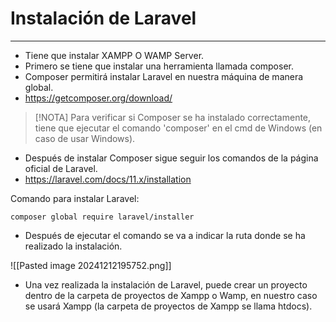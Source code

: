 
# Instalación de Laravel
---------

- Tiene que instalar XAMPP O WAMP Server.
- Primero se tiene que instalar una herramienta llamada composer.
- Composer permitirá instalar Laravel en nuestra máquina de manera global.
-  https://getcomposer.org/download/

> [!NOTA]
> Para verificar si Composer se ha instalado correctamente, tiene que ejecutar el comando 'composer' en el cmd de Windows (en caso de usar Windows).

- Después de instalar Composer sigue seguir los comandos de la página oficial de Laravel.
- https://laravel.com/docs/11.x/installation

Comando para instalar Laravel:

```
composer global require laravel/installer
```

- Después de ejecutar el comando se va a indicar la ruta donde se ha realizado la instalación.

![[Pasted image 20241212195752.png]]

- Una vez realizada la instalación de Laravel, puede crear un proyecto dentro de la carpeta de proyectos de Xampp o Wamp, en nuestro caso se usará Xampp (la carpeta de proyectos de Xampp se llama htdocs).




























